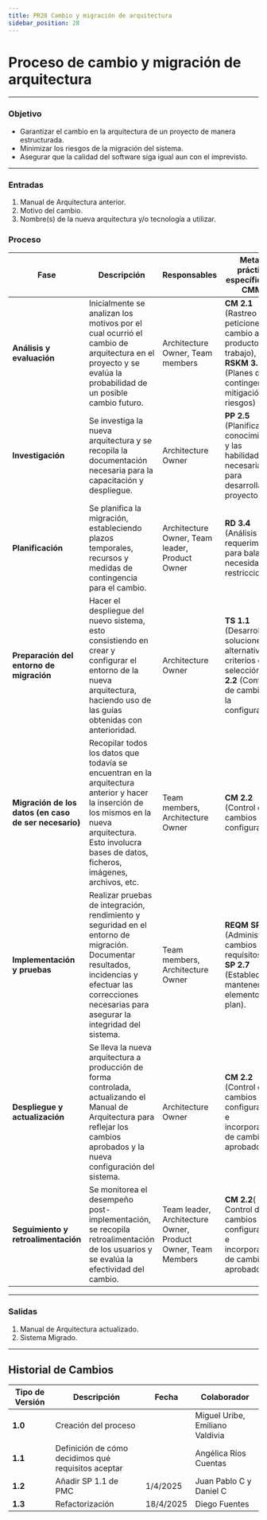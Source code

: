 ```yaml
---
title: PR28 Cambio y migración de arquitectura
sidebar_position: 28
---
```


# Proceso de cambio y migración de arquitectura

---

### Objetivo

- Garantizar el cambio en la arquitectura de un proyecto de manera estructurada.
- Minimizar los riesgos de la migración del sistema.
- Asegurar que la calidad del software siga igual aun con el imprevisto.

---

### Entradas

1. Manual de Arquitectura anterior.
2. Motivo del cambio.
3. Nombre(s) de la nueva arquitectura y/o tecnología a utilizar.

### Proceso

| Fase                                                  | Descripción                                                                                                                                                                                                    | Responsables                                                 | Meta y práctica específica del CMMI                                                                                                    |
| ----------------------------------------------------- | -------------------------------------------------------------------------------------------------------------------------------------------------------------------------------------------------------------- | ------------------------------------------------------------ | -------------------------------------------------------------------------------------------------------------------------------------- |
| **Análisis y evaluación**                             | Inicialmente se analizan los motivos por el cual ocurrió el cambio de arquitectura en el proyecto y se evalúa la probabilidad de un posible cambio futuro.                                                     | Architecture Owner, Team members                             | **CM 2.1** (Rastreo de peticiones de cambio a los productos de trabajo), **RSKM 3.1** (Planes de contingencia y mitigación de riesgos) |
| **Investigación**                                     | Se investiga la nueva arquitectura y se recopila la documentación necesaria para la capacitación y despliegue.                                                                                                 | Architecture Owner                                           | **PP 2.5** (Planificar el conocimiento y las habilidades necesarias para desarrollar el proyecto)                                      |
| **Planificación**                                     | Se planifica la migración, estableciendo plazos temporales, recursos y medidas de contingencia para el cambio.                                                                                                 | Architecture Owner, Team leader, Product Owner               | **RD 3.4** (Análisis de requerimientos para balancear necesidades y restricciones)                                                     |
| **Preparación del entorno de migración**              | Hacer el despliegue del nuevo sistema, esto consistiendo en crear y configurar el entorno de la nueva arquitectura, haciendo uso de las guías obtenidas con anterioridad.                                      | Architecture Owner                                           | **TS 1.1** (Desarrollo de soluciones alternativas y criterios de selección) **CM 2.2** (Control de cambios a la configuración)         |
| **Migración de los datos (en caso de ser necesario)** | Recopilar todos los datos que todavía se encuentran en la arquitectura anterior y hacer la inserción de los mismos en la nueva arquitectura. Esto involucra bases de datos, ficheros, imágenes, archivos, etc. | Team members, Architecture Owner                             | **CM 2.2** (Control de cambios a la configuración)                                                                                     |
| **Implementación y pruebas**                          | Realizar pruebas de integración, rendimiento y seguridad en el entorno de migración. Documentar resultados, incidencias y efectuar las correcciones necesarias para asegurar la integridad del sistema.        | Team members, Architecture Owner                             | **REQM SP 1.3** (Administrar cambios a los requisitos), **PP SP 2.7** (Establecer y mantener los elementos del plan).                  |
| **Despliegue y actualización**                        | Se lleva la nueva arquitectura a producción de forma controlada, actualizando el Manual de Arquitectura para reflejar los cambios aprobados y la nueva configuración del sistema.                              | Architecture Owner                                           | **CM 2.2** (Control de cambios a la configuración e incorporación de cambios aprobados)                                                |
| **Seguimiento y retroalimentación**                   | Se monitorea el desempeño post-implementación, se recopila retroalimentación de los usuarios y se evalúa la efectividad del cambio.                                                                            | Team leader, Architecture Owner, Product Owner, Team Members | **CM 2.2**( Control de cambios a la configuración e incorporación de cambios aprobados)                                                |

---

### Salidas

1. Manual de Arquitectura actualizado.
2. Sistema Migrado.

---

## Historial de Cambios

| **Tipo de Versión** | **Descripción**                               | **Fecha** | **Colaborador**                 |
| ------------------- | --------------------------------------------- | --------- | ------------------------------- |
| **1.0**             | Creación del proceso   |  | Miguel Uribe, Emiliano Valdivia    |
| **1.1**             | Definición de cómo decidimos qué requisitos aceptar   | | Angélica Ríos Cuentas    |
| **1.2**             | Añadir SP 1.1 de PMC   | 1/4/2025 | Juan Pablo C y Daniel C |
| **1.3**             | Refactorización | 18/4/2025  | Diego Fuentes |

